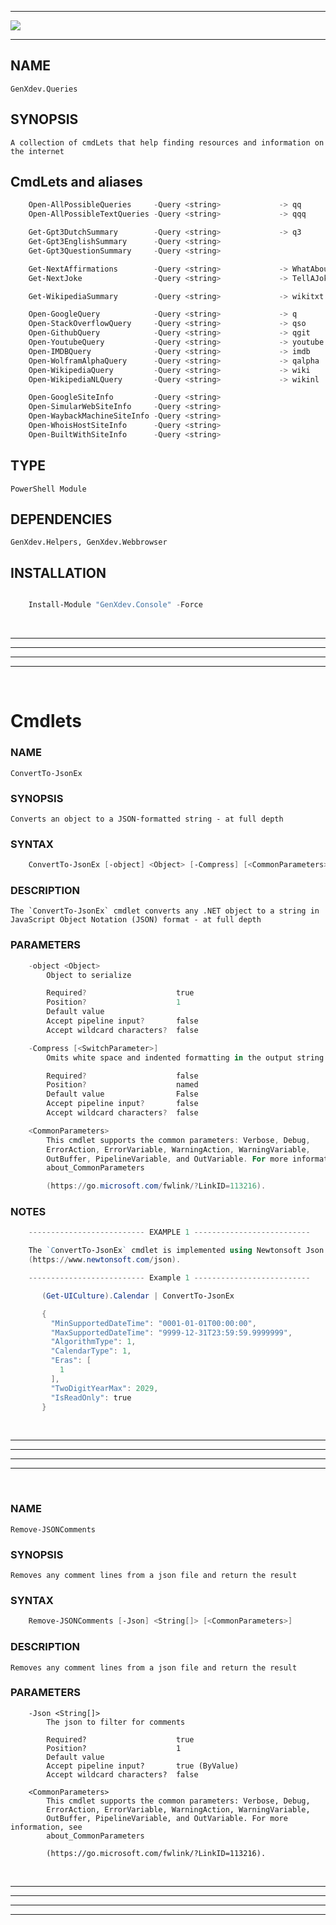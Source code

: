 <hr/>

![](https://genxdev.net/Powershell.jpg)

<hr/>

## NAME

    GenXdev.Queries

## SYNOPSIS

    A collection of cmdLets that help finding resources and information on the internet

## CmdLets and aliases
````Powershell
    Open-AllPossibleQueries     -Query <string>             -> qq
    Open-AllPossibleTextQueries -Query <string>             -> qqq

    Get-Gpt3DutchSummary        -Query <string>             -> q3
    Get-Gpt3EnglishSummary      -Query <string>
    Get-Gpt3QuestionSummary     -Query <string>

    Get-NextAffirmations        -Query <string>             -> WhatAboutIt
    Get-NextJoke                -Query <string>             -> TellAJoke

    Get-WikipediaSummary        -Query <string>             -> wikitxt

    Open-GoogleQuery            -Query <string>             -> q
    Open-StackOverflowQuery     -Query <string>             -> qso
    Open-GithubQuery            -Query <string>             -> qgit
    Open-YoutubeQuery           -Query <string>             -> youtube
    Open-IMDBQuery              -Query <string>             -> imdb
    Open-WolframAlphaQuery      -Query <string>             -> qalpha
    Open-WikipediaQuery         -Query <string>             -> wiki
    Open-WikipediaNLQuery       -Query <string>             -> wikinl

    Open-GoogleSiteInfo         -Query <string>
    Open-SimularWebSiteInfo     -Query <string>
    Open-WaybackMachineSiteInfo -Query <string>
    Open-WhoisHostSiteInfo      -Query <string>
    Open-BuiltWithSiteInfo      -Query <string>

````
## TYPE
    PowerShell Module

## DEPENDENCIES
    GenXdev.Helpers, GenXdev.Webbrowser

## INSTALLATION
````Powershell

    Install-Module "GenXdev.Console" -Force

````

<br/><hr/><hr/><hr/><hr/><br/>

# Cmdlets

### NAME
    ConvertTo-JsonEx

### SYNOPSIS
    Converts an object to a JSON-formatted string - at full depth

### SYNTAX
````Powershell
    ConvertTo-JsonEx [-object] <Object> [-Compress] [<CommonParameters>]
````
### DESCRIPTION
    The `ConvertTo-JsonEx` cmdlet converts any .NET object to a string in
    JavaScript Object Notation (JSON) format - at full depth
### PARAMETERS
````Powershell
    -object <Object>
        Object to serialize

        Required?                    true
        Position?                    1
        Default value
        Accept pipeline input?       false
        Accept wildcard characters?  false

    -Compress [<SwitchParameter>]
        Omits white space and indented formatting in the output string.

        Required?                    false
        Position?                    named
        Default value                False
        Accept pipeline input?       false
        Accept wildcard characters?  false

    <CommonParameters>
        This cmdlet supports the common parameters: Verbose, Debug,
        ErrorAction, ErrorVariable, WarningAction, WarningVariable,
        OutBuffer, PipelineVariable, and OutVariable. For more information, see
        about_CommonParameters

        (https://go.microsoft.com/fwlink/?LinkID=113216).
````
### NOTES
````Powershell
    -------------------------- EXAMPLE 1 --------------------------

    The `ConvertTo-JsonEx` cmdlet is implemented using Newtonsoft Json.NET
    (https://www.newtonsoft.com/json).

    -------------------------- Example 1 --------------------------

       (Get-UICulture).Calendar | ConvertTo-JsonEx

       {
         "MinSupportedDateTime": "0001-01-01T00:00:00",
         "MaxSupportedDateTime": "9999-12-31T23:59:59.9999999",
         "AlgorithmType": 1,
         "CalendarType": 1,
         "Eras": [
           1
         ],
         "TwoDigitYearMax": 2029,
         "IsReadOnly": true
       }
````

<br/><hr/><hr/><hr/><hr/><br/>

### NAME
    Remove-JSONComments

### SYNOPSIS
    Removes any comment lines from a json file and return the result

### SYNTAX
````Powershell
    Remove-JSONComments [-Json] <String[]> [<CommonParameters>]
````
### DESCRIPTION
    Removes any comment lines from a json file and return the result

### PARAMETERS
````Powershelll
    -Json <String[]>
        The json to filter for comments

        Required?                    true
        Position?                    1
        Default value
        Accept pipeline input?       true (ByValue)
        Accept wildcard characters?  false

    <CommonParameters>
        This cmdlet supports the common parameters: Verbose, Debug,
        ErrorAction, ErrorVariable, WarningAction, WarningVariable,
        OutBuffer, PipelineVariable, and OutVariable. For more information, see
        about_CommonParameters

        (https://go.microsoft.com/fwlink/?LinkID=113216).
````

<br/><hr/><hr/><hr/><hr/><br/>
